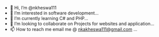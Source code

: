 - 👋 Hi, I’m @nkheswa111
- 👀 I’m interested in software development...
- 🌱 I’m currently learning C# and PHP...
- 💞️ I’m looking to collaborate on Projects for websites and application...
- 📫 How to reach me email me @ nkakheswa111@gmail.com ...

<!---
nkheswa111/nkheswa111 is a ✨ special ✨ repository because its `README.md` (this file) appears on your GitHub profile.
You can click the Preview link to take a look at your changes.
--->
